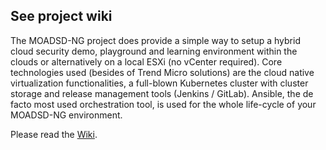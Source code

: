 ## See project wiki

The MOADSD-NG project does provide a simple way to setup a hybrid cloud security demo, playground and learning environment within the clouds or alternatively on a local ESXi (no vCenter required). Core technologies used (besides of Trend Micro solutions) are the cloud native virtualization functionalities, a full-blown Kubernetes cluster with cluster storage and release management tools (Jenkins / GitLab).
Ansible, the de facto most used orchestration tool, is used for the whole life-cycle of your MOADSD-NG environment.

Please read the [Wiki](https://github.com/mawinkler/moadsd-ng/wiki).
